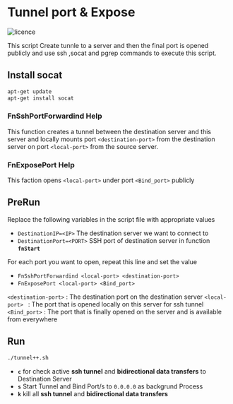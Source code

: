 # Tunnel port & Expose

![licence](https://img.shields.io/github/license/beigi-reza/ssh-tunnel)

This script Create tunnle to a server and then the final port is opened publicly and  use ssh ,socat and pgrep commands to execute this script.

## Install socat

```cmd
apt-get update
apt-get install socat
```

### FnSshPortForwardind Help
This function creates a tunnel between the destination server and this server and locally mounts port `<destination-port>` from the destination server on port `<local-port>` from the source server.

### FnExposePort Help

This faction opens `<local-port>` under port `<Bind_port>` publicly

## PreRun

Replace the following variables in the script file  with appropriate values

- ‍‍`DestinationIP=<IP>`  The destination server we want to connect to
- `DestinationPort=<PORT>` SSH port of destination server
in function **`fnStart`** 


For each port you want to open, repeat this line and set the value

- `FnSshPortForwardind <local-port> <destination-port>`
- `FnExposePort <local-port> <Bind_port>` 

`<destination-port>` : The destination port on the destination server
`<local-port>‍ ` : The port that is opened locally on this server for ssh tunnel
`<Bind_port>` : The port that is finally opened on the server and is available from everywhere

## Run 

```cmd
./tunnel++.sh 
```

- **`c`** for check active **ssh tunnel** and **bidirectional data transfers** to Destination Server
- **`s`** Start Tunnel and Bind Port/s to `0.0.0.0` as backgrund Process
- **`k`** kill all **ssh tunnel** and **bidirectional data transfers** 
 


